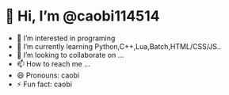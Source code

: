 #  👋 Hi, I’m @caobi114514
- 👀 I’m interested in programing
- 🌱 I’m currently learning Python,C++,Lua,Batch,HTML/CSS/JS..
- 💞️ I’m looking to collaborate on ...
- 📫 How to reach me ...
- 😄 Pronouns: caobi
- ⚡ Fun fact: caobi

<!---
caobi114514/caobi114514 is a ✨ special ✨ repository because its `README.md` (this file) appears on your GitHub profile.
You can click the Preview link to take a look at your changes.
--->
